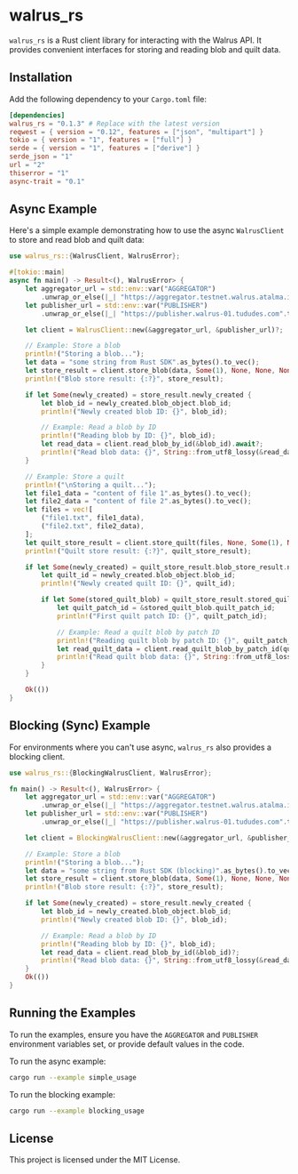 # walrus_rs

`walrus_rs` is a Rust client library for interacting with the Walrus API. It provides convenient interfaces for storing and reading blob and quilt data.

## Installation

Add the following dependency to your `Cargo.toml` file:

```toml
[dependencies]
walrus_rs = "0.1.3" # Replace with the latest version
reqwest = { version = "0.12", features = ["json", "multipart"] }
tokio = { version = "1", features = ["full"] }
serde = { version = "1", features = ["derive"] }
serde_json = "1"
url = "2"
thiserror = "1"
async-trait = "0.1"
```

## Async Example

Here's a simple example demonstrating how to use the async `WalrusClient` to store and read blob and quilt data:

```rust
use walrus_rs::{WalrusClient, WalrusError};

#[tokio::main]
async fn main() -> Result<(), WalrusError> {
    let aggregator_url = std::env::var("AGGREGATOR")
        .unwrap_or_else(|_| "https://aggregator.testnet.walrus.atalma.io".to_string());
    let publisher_url = std::env::var("PUBLISHER")
        .unwrap_or_else(|_| "https://publisher.walrus-01.tududes.com".to_string());

    let client = WalrusClient::new(&aggregator_url, &publisher_url)?;

    // Example: Store a blob
    println!("Storing a blob...");
    let data = "some string from Rust SDK".as_bytes().to_vec();
    let store_result = client.store_blob(data, Some(1), None, None, None).await?;
    println!("Blob store result: {:?}", store_result);

    if let Some(newly_created) = store_result.newly_created {
        let blob_id = newly_created.blob_object.blob_id;
        println!("Newly created blob ID: {}", blob_id);

        // Example: Read a blob by ID
        println!("Reading blob by ID: {}", blob_id);
        let read_data = client.read_blob_by_id(&blob_id).await?;
        println!("Read blob data: {}", String::from_utf8_lossy(&read_data));
    }

    // Example: Store a quilt
    println!("\nStoring a quilt...");
    let file1_data = "content of file 1".as_bytes().to_vec();
    let file2_data = "content of file 2".as_bytes().to_vec();
    let files = vec![
        ("file1.txt", file1_data),
        ("file2.txt", file2_data),
    ];
    let quilt_store_result = client.store_quilt(files, None, Some(1), None, None, None).await?;
    println!("Quilt store result: {:?}", quilt_store_result);

    if let Some(newly_created) = quilt_store_result.blob_store_result.newly_created {
        let quilt_id = newly_created.blob_object.blob_id;
        println!("Newly created quilt ID: {}", quilt_id);

        if let Some(stored_quilt_blob) = quilt_store_result.stored_quilt_blobs.get(0) {
            let quilt_patch_id = &stored_quilt_blob.quilt_patch_id;
            println!("First quilt patch ID: {}", quilt_patch_id);

            // Example: Read a quilt blob by patch ID
            println!("Reading quilt blob by patch ID: {}", quilt_patch_id);
            let read_quilt_data = client.read_quilt_blob_by_patch_id(quilt_patch_id).await?;
            println!("Read quilt blob data: {}", String::from_utf8_lossy(&read_quilt_data));
        }
    }

    Ok(())
}
```

## Blocking (Sync) Example

For environments where you can't use async, `walrus_rs` also provides a blocking client.

```rust
use walrus_rs::{BlockingWalrusClient, WalrusError};

fn main() -> Result<(), WalrusError> {
    let aggregator_url = std::env::var("AGGREGATOR")
        .unwrap_or_else(|_| "https://aggregator.testnet.walrus.atalma.io".to_string());
    let publisher_url = std::env::var("PUBLISHER")
        .unwrap_or_else(|_| "https://publisher.walrus-01.tududes.com".to_string());

    let client = BlockingWalrusClient::new(&aggregator_url, &publisher_url)?;

    // Example: Store a blob
    println!("Storing a blob...");
    let data = "some string from Rust SDK (blocking)".as_bytes().to_vec();
    let store_result = client.store_blob(data, Some(1), None, None, None)?;
    println!("Blob store result: {:?}", store_result);

    if let Some(newly_created) = store_result.newly_created {
        let blob_id = newly_created.blob_object.blob_id;
        println!("Newly created blob ID: {}", blob_id);

        // Example: Read a blob by ID
        println!("Reading blob by ID: {}", blob_id);
        let read_data = client.read_blob_by_id(&blob_id)?;
        println!("Read blob data: {}", String::from_utf8_lossy(&read_data));
    }
    Ok(())
}
```

## Running the Examples

To run the examples, ensure you have the `AGGREGATOR` and `PUBLISHER` environment variables set, or provide default values in the code.

To run the async example:
```bash
cargo run --example simple_usage
```

To run the blocking example:
```bash
cargo run --example blocking_usage
```

## License

This project is licensed under the MIT License.